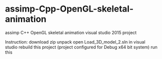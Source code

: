# assimp-Cpp-OpenGL-skeletal-animation
assimp C++ OpenGL skeletal animation visual studio 2015 project

Instruction:
download zip
unpack
open Load_3D_model_2.sln  in visual studio
rebuild this project (project configured for Debug x64 bit system)
run this
